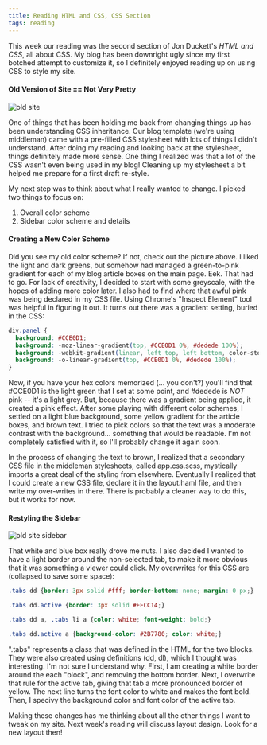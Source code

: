 ```yaml
---
title: Reading HTML and CSS, CSS Section
tags: reading
---
```


This week our reading was the second section of Jon Duckett's _HTML and CSS_, all about CSS. My blog has been downright ugly since my first botched attempt to customize it, so I definitely enjoyed reading up on using CSS to style my site.

#### Old Version of Site == Not Very Pretty
<img src="/images/blog/old_site.jpg" alt="old site" title="Old Site" />

One of things that has been holding me back from changing things up has been understanding CSS inheritance. Our blog template (we're using middleman) came with a pre-filled CSS stylesheet with lots of things I didn't understand. After doing my reading and looking back at the stylesheet, things definitely made more sense. One thing I realized was that a lot of the CSS wasn't even being used in my blog! Cleaning up my stylesheet a bit helped me prepare for a first draft re-style.

My next step was to think about what I really wanted to change. I picked two things to focus on:

1. Overall color scheme
2. Sidebar color scheme and details

#### Creating a New Color Scheme

Did you see my old color scheme? If not, check out the picture above. I liked the light and dark greens, but somehow had managed a green-to-pink gradient for each of my blog article boxes on the main page. Eek. That had to go. For lack of creativity, I decided to start with some greyscale, with the hopes of adding more color later. I also had to find where that awful pink was being declared in my CSS file. Using Chrome's "Inspect Element" tool was helpful in figuring it out. It turns out there was a gradient setting, buried in the CSS:

```css
div.panel {
  background: #CCE0D1;
  background: -moz-linear-gradient(top, #CCE0D1 0%, #dedede 100%);
  background: -webkit-gradient(linear, left top, left bottom, color-stop(0%, #CCE0D1), color-stop(100%, #dedede));
  background: -o-linear-gradient(top, #CCE0D1 0%, #dedede 100%);
}
```

Now, if you have your hex colors memorized (... you don't?) you'll find that #CCE0D1 is the light green that I set at some point, and #dedede is _NOT_ pink -- it's a light grey. But, because there was a gradient being applied, it created a pink effect. After some playing with different color schemes, I settled on a light blue background, some yellow gradient for the article boxes, and brown text. I tried to pick colors so that the text was a moderate contrast with the background... something that would be readable. I'm not completely satisfied with it, so I'll probably change it again soon.

In the process of changing the text to brown, I realized that a secondary CSS file in the middleman stylesheets, called app.css.scss, mystically imports a great deal of the styling from elsewhere. Eventually I realized that I could create a new CSS file, declare it in the layout.haml file, and then write my over-writes in there. There is probably a cleaner way to do this, but it works for now.

#### Restyling the Sidebar

<img src="/images/blog/old_site_sidebar.jpg" alt="old site sidebar" title="Old Site Sidebar" />

That white and blue box really drove me nuts. I also decided I wanted to have a light border around the non-selected tab, to make it more obvious that it was something a viewer could click. My overwrites for this CSS are (collapsed to save some space):

```css
.tabs dd {border: 3px solid #fff; border-bottom: none; margin: 0 px;}

.tabs dd.active {border: 3px solid #FFCC14;}

.tabs dd a, .tabs li a {color: white; font-weight: bold;}

.tabs dd.active a {background-color: #2B7780; color: white;}
```

".tabs" represents a class that was defined in the HTML for the two blocks. They were also created using definitions (dd, dl), which I thought was interesting. I'm not sure I understand why. First, I am creating a white border around the each "block", and removing the bottom border. Next, I overwrite that rule for the active tab, giving that tab a more pronounced border of yellow. The next line turns the font color to white and makes the font bold. Then, I specivy the background color and font color of the active tab.

Making these changes has me thinking about all the other things I want to tweak on my site. Next week's reading will discuss layout design. Look for a new layout then!
